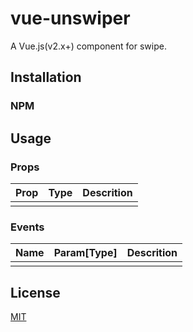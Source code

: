 # vue-unswiper

A Vue.js(v2.x+) component for swipe.

## Installation

### NPM

## Usage

### Props

| Prop | Type   | Descrition                               |
| ---- | ------ | ---------------------------------------- |
|   |  |  |

### Events

| Name      | Param[Type]     | Descrition                        |
| --------- | --------------- | --------------------------------- |
|  |  |  |

## License

[MIT](https://opensource.org/licenses/MIT)

